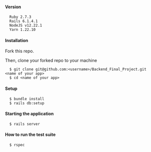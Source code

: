 #### Version

```
  Ruby 2.7.3
  Rails 6.1.4.1
  NodeJS v12.22.1
  Yarn 1.22.10
```
#### Installation

Fork this repo.

Then, clone your forked repo to your machine
```
  $ git clone git@github.com:<username>/Backend_Final_Project.git <name of your app>
  $ cd <name of your app>
```

#### Setup

```
  $ bundle install
  $ rails db:setup
```

#### Starting the application

```
  $ rails server
```

#### How to run the test suite

```
  $ rspec
```
